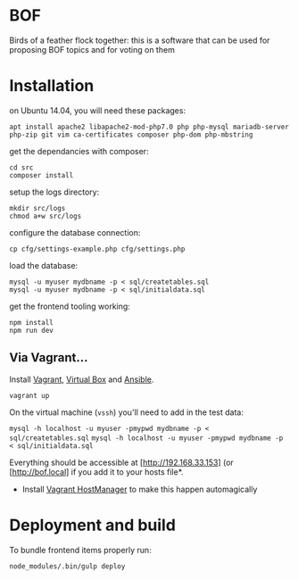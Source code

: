 # BOF
Birds of a feather flock together: this is a software that can be used for proposing BOF topics and for voting on them

# Installation

on Ubuntu 14.04, you will need these packages:

    apt install apache2 libapache2-mod-php7.0 php php-mysql mariadb-server php-zip git vim ca-certificates composer php-dom php-mbstring

get the dependancies with composer:

    cd src
    composer install

setup the logs directory:

    mkdir src/logs
    chmod a+w src/logs

configure the database connection:

    cp cfg/settings-example.php cfg/settings.php

load the database:

    mysql -u myuser mydbname -p < sql/createtables.sql
    mysql -u myuser mydbname -p < sql/initialdata.sql

get the frontend tooling working:

    npm install
    npm run dev

## Via Vagrant…

Install [Vagrant](https://www.vagrantup.com/downloads.html), [Virtual Box](https://www.virtualbox.org/wiki/Downloads) and [Ansible](http://docs.ansible.com/ansible/latest/intro_installation.html#installing-the-control-machine).

`vagrant up`

On the virtual machine (`vssh`) you'll need to add in the test data:

`mysql -h localhost -u myuser -pmypwd mydbname -p < sql/createtables.sql`
`mysql -h localhost -u myuser -pmypwd mydbname -p < sql/initialdata.sql`

Everything should be accessible at [http://192.168.33.153] (or [http://bof.local] if you add it to your hosts file*.

* Install [Vagrant HostManager](https://github.com/devopsgroup-io/vagrant-hostmanager) to make this happen automagically

# Deployment and build

To bundle frontend items properly run:

`node_modules/.bin/gulp deploy`
